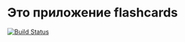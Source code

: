 # Это приложение flashcards
[![Build Status](https://travis-ci.org/770580/flashcards.svg?branch=master)](https://travis-ci.org/770580/flashcards)